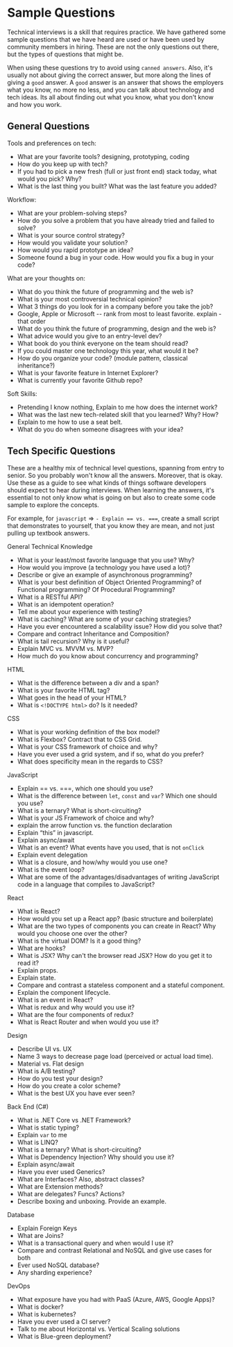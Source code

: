 # Sample Questions

Technical interviews is a skill that requires practice. We have gathered some sample questions that we have heard are used or have been used by community members in hiring. These are not the only questions out there, but the types of questions that might be. 

When using these questions try to avoid using `canned answers`. Also,  it's usually not about giving the correct answer, but more along the lines of giving a `good` answer. A `good` answer is an answer that shows the employers what you know, no more no less, and you can talk about technology and tech ideas. Its all about finding out what you know, what you don't know and how you work.

## General Questions

Tools and preferences on tech:

- What are your favorite tools? designing, prototyping, coding
- How do you keep up with tech?
- If you had to pick a new fresh (full or just front end) stack today, what would you pick? Why?
- What is the last thing you built? What was the last feature you added?

Workflow:

- What are your problem-solving steps?
- How do you solve a problem that you have already tried and failed to solve?
- What is your source control strategy?
- How would you validate your solution? 
- How would you rapid prototype an idea?
- Someone found a bug in your code. How would you fix a bug in your code?

What are your thoughts on:

- What do you think the future of programming and the web is?
- What is your most controversial technical opinion?
- What 3 things do you look for in a company before you take the job?
- Google, Apple or Microsoft -- rank from most to least favorite. explain - that order
- What do you think the future of programming, design and the web is?
- What advice would you give to an entry-level dev?
- What book do you think everyone on the team should read?
- If you could master one technology this year, what would it be?
- How do you organize your code? (module pattern, classical inheritance?)
- What is your favorite feature in Internet Explorer?
- What is currently your favorite Github repo?

Soft Skills:

- Pretending I know nothing, Explain to me how does the internet work?
- What was the last new tech-related skill that you learned? Why? How?
- Explain to me how to use a seat belt.
- What do you do when someone disagrees with your idea?

## Tech Specific Questions
These are a healthy mix of technical level questions, spanning from entry to senior. So you probably won't know all the answers. Moreover, that is okay. Use these as a guide to see what kinds of things software developers should expect to hear during interviews. When learning the answers, it's essential to not only know what is going on but also to create some code sample to explore the concepts. 

For example, for `javascript` => `- Explain == vs. ===`, create a small script that demonstrates to yourself, that you know they are mean, and not just pulling up textbook answers.  



General Technical Knowledge
- What is your least/most favorite language that you use? Why?
- How would you improve (a technology you have used a lot)?
- Describe or give an example of asynchronous programming?
- What is your best definition of Object Oriented Programming? of Functional programming? Of Procedural Programming? 
- What is a RESTful API?
- What is an idempotent operation?
- Tell me about your experience with testing?
- What is caching? What are some of your caching strategies?
- Have you ever encountered a scalability issue? How did you solve that?
- Compare and contract Inheritance and Composition? 
- What is tail recursion?  Why is it useful?
- Explain MVC vs. MVVM vs. MVP?
- How much do you know about concurrency and programming?


HTML
- What is the difference between a div and a span?
- What is your favorite HTML tag?
- What goes in the head of your HTML?
- What is `<!DOCTYPE html>` do? Is it needed?

CSS
- What is your working definition of the box model?
- What is Flexbox? Contract that to CSS Grid.
- What is your CSS framework of choice and why?
- Have you ever used a grid system, and if so, what do you prefer?
- What does specificity mean in the regards to CSS?

JavaScript
- Explain == vs. ===, which one should you use?
- What is the difference between `let`, `const` and `var`? Which one should you use?
- What is a ternary? What is short-circuiting?
- What is your JS Framework of choice and why?
- explain the arrow function vs. the function declaration 
- Explain “this” in javascript.
- Explain async/await
- What is an event? What events have you used, that is not `onClick`
- Explain event delegation
- What is a closure, and how/why would you use one?
- What is the event loop?
- What are some of the advantages/disadvantages of writing JavaScript code in a language that compiles to JavaScript?

React
- What is React?
- How would you set up a React app? (basic structure and boilerplate)
- What are the two types of components you can create in React? Why would you choose one over the other?
- What is the virtual DOM? Is it a good thing?
- What are hooks?
- What is JSX? Why can't the browser read JSX? How do you get it to read it?
- Explain props.
- Explain state.
- Compare and contrast a stateless component and a stateful component.
- Explain the component lifecycle.
- What is an event in React?
- What is redux and why would you use it?
- What are the four components of redux?
- What is React Router and when would you use it?


Design
- Describe UI vs. UX
- Name 3 ways to decrease page load (perceived or actual load time).
- Material vs. Flat design
- What is A/B testing?
- How do you test your design?
- How do you create a color scheme?
- What is the best UX you have ever seen?


Back End (C#)
- What is .NET Core vs .NET Framework?
- What is static typing?
- Explain `var` to me
- What is LINQ?
- What is a ternary? What is short-circuiting?
- What is Dependency Injection? Why should you use it?
- Explain async/await
- Have you ever used Generics?
- What are Interfaces? Also, abstract classes?
- What are Extension methods?
- What are delegates? Funcs? Actions?
- Describe boxing and unboxing. Provide an example.


Database
- Explain Foreign Keys
- What are Joins?
- What is a transactional query and when would I use it?
- Compare and contrast Relational and NoSQL  and give use cases for both
- Ever used NoSQL database?
- Any sharding experience?

DevOps
- What exposure have you had with PaaS (Azure, AWS, Google Apps)?
- What is docker?
- What is kubernetes?
- Have you ever used a CI server?
- Talk to me about Horizontal vs. Vertical Scaling solutions
- What is Blue-green deployment?